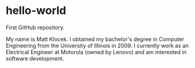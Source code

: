# hello-world
First GitHub repository.

My name is Matt Klocek. I obtained my bachelor's degree in Computer Engineering from the University of Illinois in 2009. I currently work as an Electrical Engineer at Motorola (owned by Lenovo) and am interested in software development.
